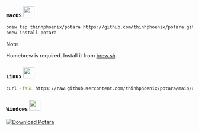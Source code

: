 ### `macOS` <img src="https://parsefiles.back4app.com/JPaQcFfEEQ1ePBxbf6wvzkPMEqKYHhPYv8boI1Rc/9e80c50a5802d3b0a7ec66f3fe4ce348_low_res_Finder.png" width="30px" style="margin-top: 105px;" />
```sh
brew tap thinhphoenix/potara https://github.com/thinhphoenix/potara.git
brew install potara
```
>[!Note]
>Homebrew is required. Install it from [brew.sh](https://brew.sh).

### `Linux` <img src="https://parsefiles.back4app.com/JPaQcFfEEQ1ePBxbf6wvzkPMEqKYHhPYv8boI1Rc/6984223cd33751654099ea66970bcec8_kfekaJmEYO.png" width="30px"/>
```sh
curl -fsSL https://raw.githubusercontent.com/thinhphoenix/potara/main/curl/potara.sh | bash
```

### `Windows` <img src="https://parsefiles.back4app.com/JPaQcFfEEQ1ePBxbf6wvzkPMEqKYHhPYv8boI1Rc/cb2d93b07b27cebd7319ccffe2b62e39_low_res_Windows_11.png" width="30px"/>
[![Download Potara](https://custom-icon-badges.demolab.com/badge/-Download-blue?style=for-the-badge&logo=download&logoColor=white)](https://github.com/ThinhPhoenix/potara/releases/download/v1.0.0/PotaraInstaller.exe)
